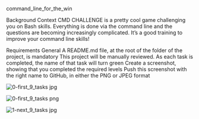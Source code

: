 command_line_for_the_win

Background Context
CMD CHALLENGE is a pretty cool game challenging you on Bash skills. Everything is done via the command line and the questions are becoming increasingly complicated. It’s a good training to improve your command line skills!

Requirements
General
A README.md file, at the root of the folder of the project, is mandatory
This project will be manually reviewed.
As each task is completed, the name of that task will turn green
Create a screenshot, showing that you completed the required levels
Push this screenshot with the right name to GitHub, in either the PNG or JPEG format

![0-first_9_tasks jpg](https://user-images.githubusercontent.com/111156398/214143219-ecc85335-1bed-4a8b-9ee2-cf8fecbcca5a.jpg)


![0-first_9_tasks png](https://user-images.githubusercontent.com/111156398/214149748-544efac3-aa65-4db6-976b-fe6b7a67c24c.png)

![1-next_9_tasks jpg](https://user-images.githubusercontent.com/111156398/214150255-e1c6256b-88de-4532-b410-43dd43831361.jpg)
